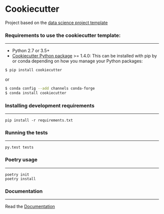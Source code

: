 # Cookiecutter

Project based on the [data science project template](https://drivendata.github.io/cookiecutter-data-science/cookiecutter)</a>

### Requirements to use the cookiecutter template:
-----------
 - Python 2.7 or 3.5+
 - [Cookiecutter Python package](http://cookiecutter.readthedocs.org/en/latest/installation.html) >= 1.4.0: This can be installed with pip by or conda depending on how you manage your Python packages:

``` bash
$ pip install cookiecutter
```

or

``` bash
$ conda config --add channels conda-forge
$ conda install cookiecutter
```

### Installing development requirements
------------

    pip install -r requirements.txt

### Running the tests
------------

    py.test tests

### Poetry usage
------------

    poetry init
    poetry install

### Documentation
------------

Read the [Documentation](docs/)
